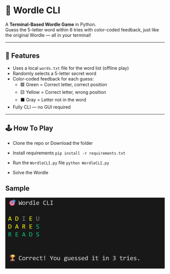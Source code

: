 # 🎯 Wordle CLI

A **Terminal-Based Wordle Game** in Python.  
Guess the 5-letter word within 6 tries with color-coded feedback, just like the original Wordle — all in your terminal!

---

## 🧩 Features

- Uses a local `words.txt` file for the word list (offline play)  
- Randomly selects a 5-letter secret word  
- Color-coded feedback for each guess:
  - 🟩 Green = Correct letter, correct position  
  - 🟨 Yellow = Correct letter, wrong position  
  - ⬛ Gray = Letter not in the word   
- Fully CLI — no GUI required  

---

## 🕹️ How To Play

- Clone the repo or Download the folder

- Install requirements
    `pip install -r requirements.txt`

- Run the `WordleCLI.py` file
    `python WordleCLI.py`

- Solve the Wordle

## Sample

![WinImg](assets/Win.png)
